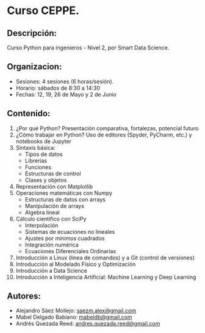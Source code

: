 # Curso CEPPE.

## Descripción:
Curso Python para ingenieros - Nivel 2, por Smart Data Science.

## Organizacion:
* Sesiones: 4 sesiones (6 horas/sesión).
* Horario: sábados de  8:30 a 14:30 
* Fechas: 12, 19, 26 de Mayo y 2 de Junio

## Contenido:
1. ¿Por qué Python?  Presentación comparativa, fortalezas, potencial futuro
2. ¿Cómo trabajar en Python? Uso de editores (Spyder, PyCharm, etc.) y notebooks de Jupyter
3. Sintaxis básica:
	* Tipos de datos
    * Librerías
    * Funciones
    * Estructuras de control
    * Clases y objetos
4. Representación con Matplotlib
5. Operaciones matemáticas con Numpy
    * Estructuras de datos con arrays
    * Manipulación de arrays
    * Algebra lineal
6. Cálculo científico con SciPy
    * Interpolación
    * Sistemas de ecuaciones no lineales
    * Ajustes por mínimos cuadrados
    * Integración numérica
    * Ecuaciones Diferenciales Ordinarias
7. Introducción a Linux (línea de comandos) y a Git (control de versiones)
8. Introducción al Modelado Físico y Optimización
9. Introducción a Data Science
10. Introducción a Inteligencia Artificial: Machine Learning y Deep Learning 

## Autores:

* Alejandro Sáez Mollejo: saezm.alex@gmail.com
* Mabel Delgado Babiano: mabeldb@gmail.com
* Andrés Quezada Reed: andres.quezada.reed@gmail.com
